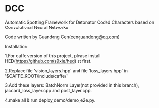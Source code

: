 # DCC
Automatic Spotting Framework for Detonator Coded Characters based on Convolutional Neural Networks

Code written by Guandong Cen(cenguandong@qq.com)

Installation

1.For caffe version of this project, please install HED(https://github.com/s9xie/hed) at first. 

2.Replace file 'vision_layers.hpp' and file 'loss_layers.hpp' in '$CAFFE_ROOT/include/caffe/'

3.Add these layers: BatchNorm Layer(not provided in this branch), jaccard_loss_layer.cpp and post_layer.cpp.

4.make all & run deploy_demo/demo_e2e.py.
